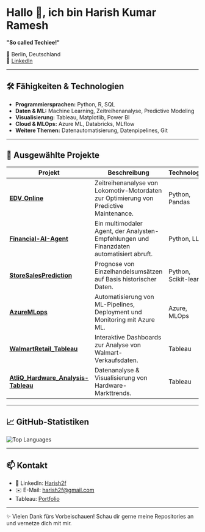 # Hallo 👋, ich bin Harish Kumar Ramesh 

**"So called Techiee!"**  

📍 Berlin, Deutschland  
🔗 [LinkedIn](https://www.linkedin.com/in/harish2f)  

---

## 🛠️ Fähigkeiten & Technologien  

- **Programmiersprachen:** Python, R, SQL  
- **Daten & ML:** Machine Learning, Zeitreihenanalyse, Predictive Modeling  
- **Visualisierung:** Tableau, Matplotlib, Power BI  
- **Cloud & MLOps:** Azure ML, Databricks, MLflow  
- **Weitere Themen:** Datenautomatisierung, Datenpipelines, Git  

---

## 🚀 Ausgewählte Projekte  

| Projekt | Beschreibung | Technologien |
|---------|--------------|--------------|
| [**EDV_Online**](https://github.com/Harish2f/EDV_Online) | Zeitreihenanalyse von Lokomotiv-Motordaten zur Optimierung von Predictive Maintenance. | Python, Pandas |
| [**Financial-AI-Agent**](https://github.com/Harish2f/Financial-AI-Agent) | Ein multimodaler Agent, der Analysten-Empfehlungen und Finanzdaten automatisiert abruft. | Python, LLMs |
| [**StoreSalesPrediction**](https://github.com/Harish2f/StoreSalesPrediction) | Prognose von Einzelhandelsumsätzen auf Basis historischer Daten. | Python, Scikit-learn |
| [**AzureMLops**](https://github.com/Harish2f/AzureMLops) | Automatisierung von ML-Pipelines, Deployment und Monitoring mit Azure ML. | Azure, MLOps |
| [**WalmartRetail_Tableau**](https://github.com/Harish2f/WalmartRetail_Tableau) | Interaktive Dashboards zur Analyse von Walmart-Verkaufsdaten. | Tableau |
| [**AtliQ_Hardware_Analysis-Tableau**](https://github.com/Harish2f/AtliQ_Hardware_Analysis-Tableau) | Datenanalyse & Visualisierung von Hardware-Markttrends. | Tableau |

---

## 📈 GitHub-Statistiken  

![Top Languages](https://github-readme-stats.vercel.app/api/top-langs/?username=Harish2f&layout=compact&theme=dark)

---

## 📫 Kontakt  

- 💼 LinkedIn: [Harish2f](https://www.linkedin.com/in/harish2f)  
- ✉️ E-Mail: harish2f@gmail.com
- Tableau: [Portfolio](https://public.tableau.com/app/profile/harish.kumar7404/vizzes)

---

✨ Vielen Dank fürs Vorbeischauen! Schau dir gerne meine Repositories an und vernetze dich mit mir.  
